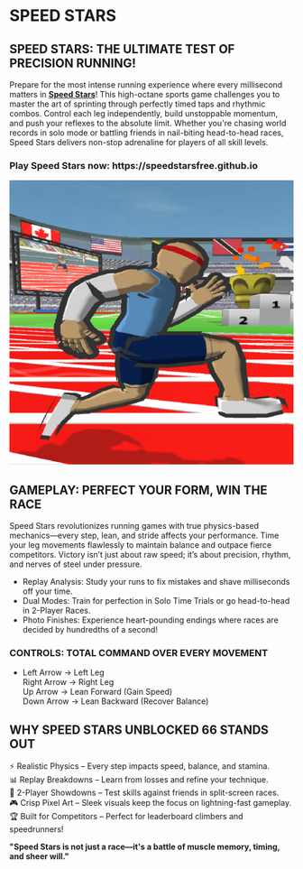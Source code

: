 <h1>SPEED STARS</h1>
<h2>SPEED STARS: THE ULTIMATE TEST OF PRECISION RUNNING!</h2>
<p>Prepare for the most intense running experience where every millisecond matters in <strong><a href="https://speedstarsfree.github.io/">Speed Stars</a></strong>! This high-octane sports game challenges you to master the art of sprinting through perfectly timed taps and rhythmic combos. Control each leg independently, build unstoppable momentum, and push your reflexes to the absolute limit. Whether you're chasing world records in solo mode or battling friends in nail-biting head-to-head races, Speed Stars delivers non-stop adrenaline for players of all skill levels.</p>
<h3>Play Speed Stars now: https://speedstarsfree.github.io</h3>
<img src=https://github.com/speedstarsunblocked66/speedstarsunblocked66/blob/main/Speed%20Stars.png>
<h2>GAMEPLAY: PERFECT YOUR FORM, WIN THE RACE</h2>
<p>Speed Stars revolutionizes running games with true physics-based mechanics&mdash;every step, lean, and stride affects your performance. Time your leg movements flawlessly to maintain balance and outpace fierce competitors. Victory isn&rsquo;t just about raw speed; it&rsquo;s about precision, rhythm, and nerves of steel under pressure.</p>
<ul>
<li>Replay Analysis: Study your runs to fix mistakes and shave milliseconds off your time.</li>
<li>Dual Modes: Train for perfection in Solo Time Trials or go head-to-head in 2-Player Races.</li>
<li>Photo Finishes: Experience heart-pounding endings where races are decided by hundredths of a second!</li>
</ul>
<h3>CONTROLS: TOTAL COMMAND OVER EVERY MOVEMENT</h3>
<ul>
<li>Left Arrow &rarr; Left Leg<br />Right Arrow &rarr; Right Leg<br />Up Arrow &rarr; Lean Forward (Gain Speed)<br />Down Arrow &rarr; Lean Backward (Recover Balance)</li>
</ul>
<h2>WHY SPEED STARS UNBLOCKED 66 STANDS OUT</h2>
<p>⚡ Realistic Physics &ndash; Every step impacts speed, balance, and stamina.<br />📊 Replay Breakdowns &ndash; Learn from losses and refine your technique.<br />👥 2-Player Showdowns &ndash; Test skills against friends in split-screen races.<br />🎮 Crisp Pixel Art &ndash; Sleek visuals keep the focus on lightning-fast gameplay.<br />🏆 Built for Competitors &ndash; Perfect for leaderboard climbers and speedrunners!</p>
<p><strong>"Speed Stars is not just a race&mdash;it's a battle of muscle memory, timing, and sheer will."</strong></p>
